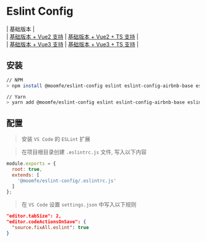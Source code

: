 # Eslint Config

| 基础版本 |<br>
| [基础版本 + Vue2 支持](./README.VUE.md) | [基础版本 + Vue2 + TS 支持](./README.VUE.TS.md) |<br>
| [基础版本 + Vue3 支持](./README.VUE3.md) | [基础版本 + Vue3 + TS 支持](./README.VUE3.TS.md) |

## 安装

```bash
// NPM
> npm install @moomfe/eslint-config eslint eslint-config-airbnb-base eslint-plugin-import --save-dev

// Yarn
> yarn add @moomfe/eslint-config eslint eslint-config-airbnb-base eslint-plugin-import --dev
```

## 配置

> 安装 `VS Code` 的 `ESLint` 扩展

> 在项目根目录创建 `.eslintrc.js` 文件, 写入以下内容

```js
module.exports = {
  root: true,
  extends: [
    '@moomfe/eslint-config/.eslintrc.js'
  ]
};
```

> 在 `VS Code` 设置 `settings.json` 中写入以下规则

```json
"editor.tabSize": 2,
"editor.codeActionsOnSave": {
  "source.fixAll.eslint": true
}
```
